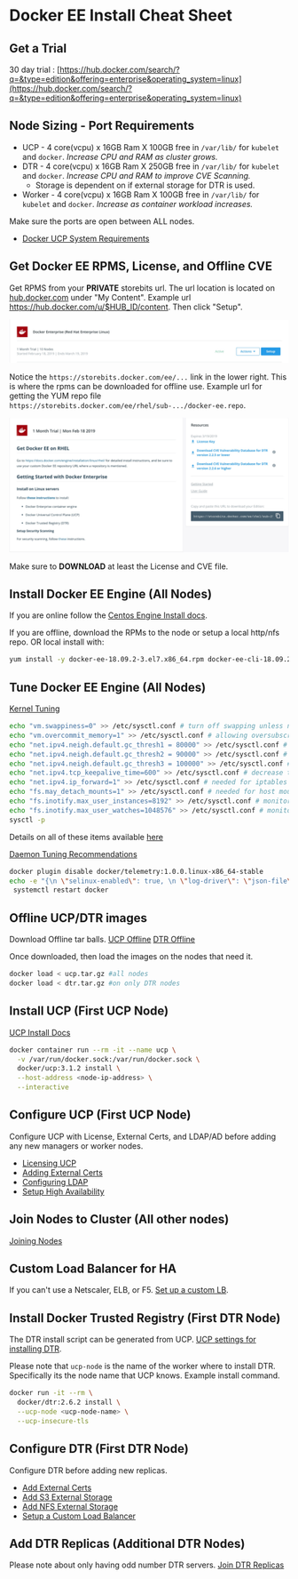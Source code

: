 # Docker EE Install Cheat Sheet

## Get a Trial

30 day trial : [https://hub.docker.com/search/?q=&type=edition&offering=enterprise&operating_system=linux](https://hub.docker.com/search/?q=&type=edition&offering=enterprise&operating_system=linux)

## Node Sizing - Port Requirements

* UCP - 4 core(vcpu) x 16GB Ram X 100GB free in `/var/lib/` for `kubelet` and `docker`. *Increase CPU and RAM as cluster grows.*
* DTR - 4 core(vcpu) x 16GB Ram X 250GB free in `/var/lib/` for `kubelet` and `docker`. *Increase CPU and RAM to improve CVE Scanning.*
  * Storage is dependent on if external storage for DTR is used.
* Worker - 4 core(vcpu) x 16GB Ram X 100GB free in `/var/lib/` for `kubelet` and `docker`. *Increase as container workload increases.*

Make sure the ports are open between ALL nodes.

* [Docker UCP System Requirements](https://docs.docker.com/ee/ucp/admin/install/system-requirements/)

## Get Docker EE RPMS, License, and Offline CVE

Get RPMS from your **PRIVATE** storebits url. The url location is located on [hub.docker.com](https://hub.docker.com/) under "My Content". Example url https://hub.docker.com/u/$HUB_ID/content. Then click "Setup".

![setup](./img/setup.jpg)

Notice the `https://storebits.docker.com/ee/...` link in the lower right. This is where the rpms can be downloaded for offline use.
Example url for getting the YUM repo file `https://storebits.docker.com/ee/rhel/sub-.../docker-ee.repo`.

![storebits](./img/license_storebits.jpg)

Make sure to **DOWNLOAD** at least the License and CVE file.

## Install Docker EE Engine (All Nodes)

If you are online follow the [Centos Engine Install docs](https://docs.docker.com/install/linux/docker-ee/centos/#set-up-the-repository).

If you are offline, download the RPMs to the node or setup a local http/nfs repo. OR local install with:

```bash
yum install -y docker-ee-18.09.2-3.el7.x86_64.rpm docker-ee-cli-18.09.2-3.el7.x86_64.rpm containerd.io-1.2.2-3.3.el7.x86_64.rpm
```

## Tune Docker EE Engine (All Nodes)

[Kernel Tuning](https://github.com/clemenko/best_practices#kernel)

```bash
echo "vm.swappiness=0" >> /etc/sysctl.conf # turn off swapping unless necessary
echo "vm.overcommit_memory=1" >> /etc/sysctl.conf # allowing oversubscription
echo "net.ipv4.neigh.default.gc_thresh1 = 80000" >> /etc/sysctl.conf # arp cache fixes
echo "net.ipv4.neigh.default.gc_thresh2 = 90000" >> /etc/sysctl.conf # arp cache fixes
echo "net.ipv4.neigh.default.gc_thresh3 = 100000" >> /etc/sysctl.conf # arp cache fixes
echo "net.ipv4.tcp_keepalive_time=600" >> /etc/sysctl.conf # decrease the tcp timeout for ipvs
echo "net.ipv4.ip_forward=1" >> /etc/sysctl.conf # needed for iptables
echo "fs.may_detach_mounts=1" >> /etc/sysctl.conf # needed for host mountpoints with RHEL 7.4
echo "fs.inotify.max_user_instances=8192" >> /etc/sysctl.conf # monitor file system events
echo "fs.inotify.max_user_watches=1048576" >> /etc/sysctl.conf # monitor file system events
sysctl -p
```
Details on all of these items available [here](tuning.md)

[Daemon Tuning Recommendations](https://github.com/clemenko/best_practices#daemon-)

```bash
docker plugin disable docker/telemetry:1.0.0.linux-x86_64-stable
echo -e "{\n \"selinux-enabled\": true, \n \"log-driver\": \"json-file\", \"log-opts\": {\"max-size\": \"10m\", \"max-file\": \"3\"}, \n}" > /etc/docker/daemon.json
 systemctl restart docker
 ```

## Offline UCP/DTR images

Download Offline tar balls.
[UCP Offline](https://docs.docker.com/ee/ucp/admin/install/install-offline/#versions-available)
[DTR Offline](https://docs.docker.com/ee/dtr/admin/install/install-offline/#versions-available)

Once downloaded, then load the images on the nodes that need it.

```bash
docker load < ucp.tar.gz #all nodes
docker load < dtr.tar.gz #on only DTR nodes
```

## Install UCP (First UCP Node)

[UCP Install Docs](https://docs.docker.com/ee/ucp/admin/install/#step-4-install-ucp)

```bash
docker container run --rm -it --name ucp \
  -v /var/run/docker.sock:/var/run/docker.sock \
  docker/ucp:3.1.2 install \
  --host-address <node-ip-address> \
  --interactive
```

## Configure UCP (First UCP Node)

Configure UCP with License, External Certs, and LDAP/AD before adding any new managers or worker nodes.

* [Licensing UCP](https://docs.docker.com/ee/ucp/admin/configure/license-your-installation/)
* [Adding External Certs](https://docs.docker.com/ee/ucp/admin/configure/use-your-own-tls-certificates/)
* [Configuring LDAP](https://docs.docker.com/ee/ucp/admin/configure/external-auth/)
* [Setup High Availability](https://docs.docker.com/ee/ucp/admin/configure/join-nodes/)

## Join Nodes to Cluster (All other nodes)

[Joining Nodes](https://docs.docker.com/ee/ucp/admin/configure/join-nodes/join-linux-nodes-to-cluster/)

## Custom Load Balancer for HA

If you can't use a Netscaler, ELB, or F5. [Set up a custom LB](https://docs.docker.com/ee/ucp/admin/configure/join-nodes/use-a-load-balancer/).

## Install Docker Trusted Registry (First DTR Node)

The DTR install script can be generated from UCP. [UCP settings for installing DTR](https://docs.docker.com/ee/dtr/admin/install/#step-3-install-dtr).

Please note that `ucp-node` is the name of the worker where to install DTR. Specifically its the node name that UCP knows. Example install command.

```bash
docker run -it --rm \
  docker/dtr:2.6.2 install \
  --ucp-node <ucp-node-name> \
  --ucp-insecure-tls
```

## Configure DTR (First DTR Node)

Configure DTR before adding new replicas.

* [Add External Certs](https://docs.docker.com/ee/dtr/admin/configure/use-your-own-tls-certificates/)
* [Add S3 External Storage](https://docs.docker.com/ee/dtr/admin/configure/external-storage/s3/)
* [Add NFS External Storage](https://docs.docker.com/ee/dtr/admin/configure/external-storage/nfs/)
* [Setup a Custom Load Balancer](https://docs.docker.com/ee/dtr/admin/configure/use-a-load-balancer/)

## Add DTR Replicas  (Additional DTR Nodes)

Please note about only having odd number DTR servers. [Join DTR Replicas](https://docs.docker.com/ee/dtr/admin/configure/set-up-high-availability/#join-more-dtr-replicas)
